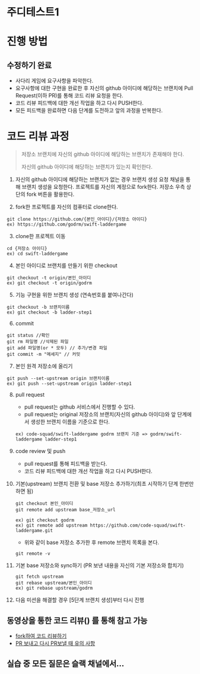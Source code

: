 # 주디테스트1
# 진행 방법
## 수정하기 완료

- 사다리 게임에 요구사항을 파악한다.
- 요구사항에 대한 구현을 완료한 후 자신의 github 아이디에 해당하는 브랜치에 Pull Request(이하 PR)를 통해 코드 리뷰 요청을 한다.
- 코드 리뷰 피드백에 대한 개선 작업을 하고 다시 PUSH한다.
- 모든 피드백을 완료하면 다음 단계를 도전하고 앞의 과정을 반복한다.

# 코드 리뷰 과정
> 저장소 브랜치에 자신의 github 아이디에 해당하는 브랜치가 존재해야 한다.
>
> 자신의 github 아이디에 해당하는 브랜치가 있는지 확인한다.

1. 자신의 github 아이디에 해당하는 브랜치가 없는 경우 브랜치 생성 요청 채널을 통해 브랜치 생성을 요청한다.
프로젝트를 자신의 계정으로 fork한다. 저장소 우측 상단의 fork 버튼을 활용한다.

2. fork한 프로젝트를 자신의 컴퓨터로 clone한다.
```
git clone https://github.com/{본인_아이디}/{저장소 아이디}
ex) https://github.com/godrm/swift-laddergame
```

3. clone한 프로젝트 이동
```
cd {저장소 아이디}
ex) cd swift-laddergame
```

4. 본인 아이디로 브랜치를 만들기 위한 checkout
```
git checkout -t origin/본인_아이디
ex) git checkout -t origin/godrm
```

5. 기능 구현을 위한 브랜치 생성 (연속번호를 붙여나간다)
```
git checkout -b 브랜치이름
ex) git checkout -b ladder-step1
```

6. commit
```
git status //확인
git rm 파일명 //삭제된 파일
git add 파일명(or * 모두) // 추가/변경 파일
git commit -m "메세지" // 커밋
```

7. 본인 원격 저장소에 올리기
```
git push --set-upstream origin 브랜치이름
ex) git push --set-upstream origin ladder-step1
```

8. pull request
	- pull request는 github 서비스에서 진행할 수 있다.
	- pull request는 original 저장소의 브랜치(자신의 github 아이디)와 앞 단계에서 생성한 브랜치 이름을 기준으로 한다.

	```
	ex) code-squad/swift-laddergame godrm 브랜치 기준 => godrm/swift-laddergame ladder-step1
	```
	
9. code review 및 push
	- pull request를 통해 피드백을 받는다.
	- 코드 리뷰 피드백에 대한 개선 작업을 하고 다시 PUSH한다.

10. 기본(upstream) 브랜치 전환 및 base 저장소 추가하기(최초 시작하기 단계 한번만 하면 됨)

	```
	git checkout 본인_아이디
	git remote add upstream base_저장소_url

	ex) git checkout godrm
	ex) git remote add upstream https://github.com/code-squad/swift-laddergame.git
	```

	- 위와 같이 base 저장소 추가한 후 remote 브랜치 목록을 본다.

	```
	git remote -v
	```

11. 기본 base 저장소와 sync하기 (PR 보낸 내용을 자신의 기본 저장소와 합치기)

	```
	git fetch upstream
	git rebase upstream/본인_아이디
	ex) git rebase upstream/godrm
	```

12. 다음 미션을 해결할 경우 [5단계 브랜치 생성]부터 다시 진행

## 동영상을 통한 코드 리뷰() 를 통해 참고 가능

- [fork하여 코드 리뷰하기](https://www.youtube.com/watch?v=ZSZoaG0PqLg) 
- [PR 보내고 다시 PR보낼 때 유의 사항](https://www.youtube.com/watch?v=CbLNbCUsh5c&feature=youtu.be)

## 실습 중 모든 질문은 슬랙 채널에서...
